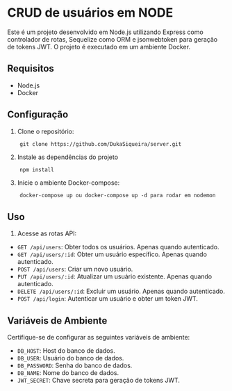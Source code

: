 # CRUD de usuários em NODE

Este é um projeto desenvolvido em Node.js utilizando Express como controlador de rotas, Sequelize como ORM e jsonwebtoken para geração de tokens JWT. O projeto é executado em um ambiente Docker.

## Requisitos

- Node.js
- Docker

## Configuração

1. Clone o repositório:
```git
    git clone https://github.com/DukaSiqueira/server.git
```

2. Instale as dependências do projeto

```js
    npm install
```

3. Inicie o ambiente Docker-compose:
```docker
    docker-compose up ou docker-compose up -d para rodar em nodemon
```

## Uso

1. Acesse as rotas API:

- `GET /api/users`: Obter todos os usuários. Apenas quando autenticado.
- `GET /api/users/:id`: Obter um usuário específico. Apenas quando autenticado.
- `POST /api/users`: Criar um novo usuário.
- `PUT /api/users/:id`: Atualizar um usuário existente. Apenas quando autenticado.
- `DELETE /api/users/:id`: Excluir um usuário. Apenas quando autenticado.
- `POST /api/login`: Autenticar um usuário e obter um token JWT.

## Variáveis de Ambiente

Certifique-se de configurar as seguintes variáveis de ambiente:

- `DB_HOST`: Host do banco de dados.
- `DB_USER`: Usuário do banco de dados.
- `DB_PASSWORD`: Senha do banco de dados.
- `DB_NAME`: Nome do banco de dados.
- `JWT_SECRET`: Chave secreta para geração de tokens JWT.

